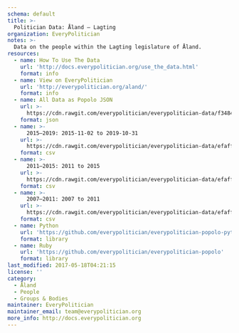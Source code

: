 ```yaml
---
schema: default
title: >-
  Politician Data: Åland — Lagting
organization: EveryPolitician
notes: >-
  Data on the people within the Lagting legislature of Åland.
resources:
  - name: How To Use The Data
    url: 'http://docs.everypolitician.org/use_the_data.html'
    format: info
  - name: View on EveryPolitician
    url: 'http://everypolitician.org/aland/'
    format: info
  - name: All Data as Popolo JSON
    url: >-
      https://cdn.rawgit.com/everypolitician/everypolitician-data/f3484d72908fc60e921b3101fc04588142e9b058/data/Aland/Lagting/ep-popolo-v1.0.json
    format: json
  - name: >-
      2015–2019: 2015-11-02 to 2019-10-31
    url: >-
      https://cdn.rawgit.com/everypolitician/everypolitician-data/efaff514424d01cd4643fa54aadb2e3d6cc5c9a1/data/Aland/Lagting/term-2015.csv
    format: csv
  - name: >-
      2011–2015: 2011 to 2015
    url: >-
      https://cdn.rawgit.com/everypolitician/everypolitician-data/efaff514424d01cd4643fa54aadb2e3d6cc5c9a1/data/Aland/Lagting/term-2011.csv
    format: csv
  - name: >-
      2007–2011: 2007 to 2011
    url: >-
      https://cdn.rawgit.com/everypolitician/everypolitician-data/efaff514424d01cd4643fa54aadb2e3d6cc5c9a1/data/Aland/Lagting/term-2007.csv
    format: csv
  - name: Python
    url: 'https://github.com/everypolitician/everypolitician-popolo-python'
    format: library
  - name: Ruby
    url: 'https://github.com/everypolitician/everypolitician-popolo'
    format: library
last_modified: 2017-05-18T04:21:15
license: ''
category:
  - Åland
  - People
  - Groups & Bodies
maintainer: EveryPolitician
maintainer_email: team@everypolitician.org
more_info: http://docs.everypolitician.org
---
```

